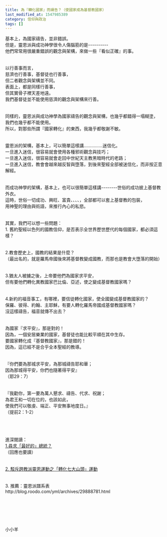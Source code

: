 ```yaml
---
title: 為『轉化國家』而禱告？（使國家成為基督教國家）
last_modified_at: 1547985389
category: 信仰與政治
tags: []
---
```


<p>基本上，為國家禱告，並非錯誤。<br/>但是，靈恩派與成功神學很令人傷腦筋的是----------<br/>他們常常用很嚴重錯誤的觀念與架構，來做一些『看似正確』的事。<br/><!--more--> <br/><br/>以行善事而言，<br/>慈濟也行善事，基督徒也行善事，<br/>但二者觀念與架構並不同。<br/>表面上，都是同樣行善事，<br/>但其實骨子裡天差地遠。<br/>我們基督徒並不能使用慈濟的觀念與架構來行善。<br/> <br/><br/>同樣的，靈恩派與成功神學為國家禱告的觀念與架構，也幾乎都錯得一塌糊塗，<br/>我們也幾乎都不能使用。<br/>所以，對那些所謂『國家轉化』的東西，我幾乎都敬謝不敏。<br/> <br/><br/>靈恩派的架構，基本上，可以簡單這樣講……………迷信化。<br/>一旦進入迷信，很容易就會使用各種邪術觀念與技巧；<br/>一旦進入迷信，很容易就會走回中世紀天主教黑暗時代的老路；<br/>一旦進入迷信，教會會越來越反智與墮落，到後來聖經全部被迷信化，而非按正意解經。<br/><br/><br/>而成功神學的架構，基本上，也可以很簡單這樣講--------世俗的成功披上基督教外衣。<br/>這時，世俗一切成功、興旺、富貴、、、、，全部都可以套上基督教的包裝，<br/>用神聖的理由與術語，來推行內心的私慾。<br/><br/><br/>其實，我們可以想一些問題：<br/>1.	舊約聖經以色列的國教信仰，是否表示全世界歷世歷代的每個國家，都必須這樣？<br/><br/><br/>2.教會歷史上，國教的結果是什麼？<br/>（最出名的，就是羅馬帝國後來將基督教變成國教，而那也是教會大墮落的開始）<br/><br/><br/>3.猶太人被擄之後，上帝要他們為國家求平安，<br/>但有要他們轉化異教國家巴比倫、亞述，使之變成基督教國家嗎？<br/><br/><br/>4.新約的福音事工，有哪裡，要信徒轉化國家，使全國變成基督教國家的？<br/>保羅、彼得、約翰、主耶穌，有要人轉化羅馬帝國成基督教國家嗎？<br/>沒這樣禱告，福音就傳不出去？<br/> <br/><br/>為國家『求平安』，那是對的！<br/>因為，一個安居樂業的國家，基督徒也能比較平順在其中生存。<br/>要國家轉化成『基督教國家』，那是錯的！<br/>因為，這已經不是合乎全本聖經的教導。<br/><br/><br/>『你們要為那城求平安，為那城禱告耶和華；<br/>因為那城得平安，你們也隨著得平安』<br/>（耶29：7）<br/><br/><br/>『我勸你，第一要為萬人懇求、禱告、代求、祝謝；<br/>為君王和一切在位的，也該如此，<br/>使我們可以敬虔、端正、平安無事地度日。』<br/>（提前2：1-2）<br/> <br/><br/><br/><br/>進深閱讀：<br/><a href="/posts/269192708">1.尋求「最好的」總統？ </a><br/>（回應也要讀）<br/><br/><br/><a href="/posts/269199432">2.	駁斥跨教派靈恩運動之「轉化七大山頭」運動</a><br/><br/><br/>3.	推薦：靈恩派譜系表<br/>http://blog.roodo.com/yml/archives/29888781.html<br/><br/><br/><br/><br/><br/><br/>小小羊<br/><br/><br/><br/><br/><br/></p>